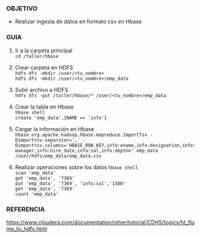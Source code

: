 ### OBJETIVO
* Realizar ingesta de datos en formato csv en Hbase 

### GUIA

1. Ir a la carpeta principal  
`cd /taller/hbase`

2. Crear carpeta en HDFS  
`hdfs dfs -mkdir /user/<tu_nombre>`  
`hdfs dfs -mkdir /user/<tu_nombre>/emp_data`

3. Subir archivo a HDFS  
`hdfs dfs -put /taller/hbase/* /user/<tu_nombre>/emp_data`

4. Crear la tabla en Hbase  
`hbase shell`   
`create 'emp_data',{NAME => 'info'}`

5. Cargar la información en Hbase  
`hbase org.apache.hadoop.hbase.mapreduce.ImportTsv -Dimporttsv.separator=',' -Dimporttsv.columns='HBASE_ROW_KEY,info:ename,info:designation,info:manager,info:hire_date,info:sal,info:deptno' emp_data /user/hdfs/emp_data/emp_data.csv`

6. Realizar operaciones sobre los datos
`hbase shell`  
`scan 'emp_data'`  
`get 'emp_data', '7369'`   
`put 'emp_data', '7369', 'info:sal','1500'`  
`get 'emp_data', '7369'`  
`count 'emp_data'`  


### REFERENCIA

https://www.cloudera.com/documentation/other/tutorial/CDH5/topics/ht_flume_to_hdfs.html
